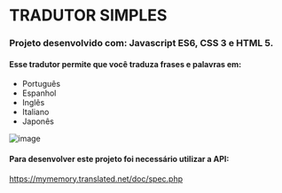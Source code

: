 <h1>TRADUTOR SIMPLES</H1>

### Projeto desenvolvido com: Javascript ES6, CSS 3 e HTML 5.

#### Esse tradutor permite que você traduza frases e palavras em:

* Português
* Espanhol
* Inglês
* Italiano
* Japonês

![image](https://user-images.githubusercontent.com/114107187/202773161-7a1ea6b5-609f-48e6-aaf0-2d14f97c3a3c.png)


#### Para desenvolver este projeto foi necessário utilizar a API:
https://mymemory.translated.net/doc/spec.php
